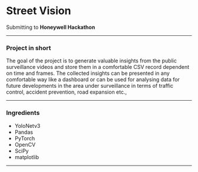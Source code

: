 # Street Vision  
Submitting to **Honeywell Hackathon**  
   
-----  
### Project in short  
The goal of the project is to generate valuable insights from the public surveillance videos and store them in a comfortable CSV record dependent on time and frames. The collected insights can be presented in any comfortable way like a dashboard or can be used for analysing data for future developments in the area under surveillance in terms of traffic control, accident prevention, road expansion etc.,  
  
-----  
### Ingredients  
- YoloNetv3  
- Pandas
- PyTorch
- OpenCV
- SciPy
- matplotlib  
  
-----  
